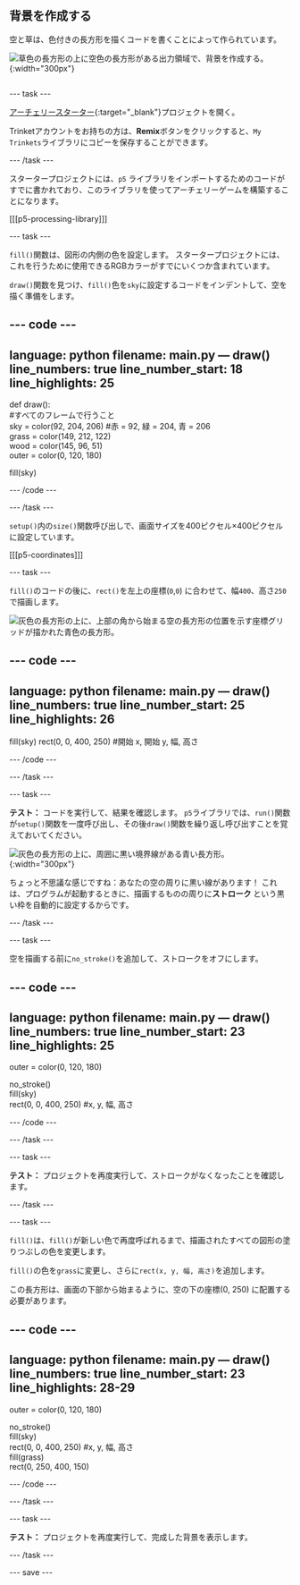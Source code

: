 ## 背景を作成する

<div style="display: flex; flex-wrap: wrap">
<div style="flex-basis: 200px; flex-grow: 1; margin-right: 15px;">
空と草は、色付きの長方形を描くコードを書くことによって作られています。
</div>
<div>

![草色の長方形の上に空色の長方形がある出力領域で、背景を作成する。](images/background.png){:width="300px"}

</div>
</div>

--- task ---

[アーチェリースターター](https://trinket.io/python/cbf88a8458){:target="_blank"}プロジェクトを開く。

Trinketアカウントをお持ちの方は、**Remix**ボタンをクリックすると、`My Trinkets`ライブラリにコピーを保存することができます。

--- /task ---

スタータープロジェクトには、`p5` ライブラリをインポートするためのコードがすでに書かれており、このライブラリを使ってアーチェリーゲームを構築することになります。

[[[p5-processing-library]]]

--- task ---

`fill()`関数は、図形の内側の色を設定します。 スタータープロジェクトには、これを行うために使用できるRGBカラーがすでにいくつか含まれています。

`draw()`関数を見つけ、`fill()`色を`sky`に設定するコードをインデントして、空を描く準備をします。

--- code ---
---
language: python 
filename: main.py — draw() 
line_numbers: true 
line_number_start: 18
line_highlights: 25
---

def draw():     
  #すべてのフレームで行うこと     
  sky = color(92, 204, 206) #赤 = 92, 緑 = 204, 青 = 206     
  grass = color(149, 212, 122)     
  wood = color(145, 96, 51)     
  outer = color(0, 120, 180)

  fill(sky)

--- /code ---

--- /task ---

`setup()`内の`size()`関数呼び出しで、画面サイズを400ピクセル×400ピクセルに設定しています。

[[[p5-coordinates]]]

--- task ---

`fill()`のコードの後に、`rect()`を左上の座標(`0`,`0`) に合わせて、幅`400`、高さ`250`で描画します。

![灰色の長方形の上に、上部の角から始まる空の長方形の位置を示す座標グリッドが描かれた青色の長方形。](images/sky_coords.png)

--- code ---
---
language: python 
filename: main.py — draw() 
line_numbers: true 
line_number_start: 25
line_highlights: 26
---

  fill(sky) 
  rect(0, 0, 400, 250) #開始 x, 開始 y, 幅, 高さ

--- /code ---

--- /task ---

--- task ---

**テスト：** コードを実行して、結果を確認します。 `p5`ライブラリでは、`run()`関数が`setup()`関数を一度呼び出し、その後`draw()`関数を繰り返し呼び出すことを覚えておいてください。

![灰色の長方形の上に、周囲に黒い境界線がある青い長方形。](images/sky_stroke.png){:width="300px"}

ちょっと不思議な感じですね：あなたの空の周りに黒い線があります！ これは、プログラムが起動するときに、描画するものの周りに**ストローク** という黒い枠を自動的に設定するからです。

--- /task ---

--- task ---

空を描画する前に`no_stroke()`を追加して、ストロークをオフにします。

--- code ---
---
language: python 
filename: main.py — draw() 
line_numbers: true 
line_number_start: 23
line_highlights: 25
---

  outer = color(0, 120, 180)

  no_stroke()   
  fill(sky)   
  rect(0, 0, 400, 250) #x, y, 幅, 高さ

--- /code ---

--- /task ---

--- task ---

**テスト：** プロジェクトを再度実行して、ストロークがなくなったことを確認します。

--- /task ---

--- task ---

`fill()`は、`fill()`が新しい色で再度呼ばれるまで、描画されたすべての図形の塗りつぶしの色を変更します。

`fill()`の色を`grass`に変更し、さらに`rect(x, y, 幅, 高さ)`を追加します。

この長方形は、画面の下部から始まるように、空の下の座標(0, 250) に配置する必要があります。

--- code ---
---
language: python 
filename: main.py — draw() 
line_numbers: true 
line_number_start: 23
line_highlights: 28-29
---

  outer = color(0, 120, 180)

  no_stroke()     
  fill(sky)     
  rect(0, 0, 400, 250) #x, y, 幅, 高さ    
  fill(grass)    
  rect(0, 250, 400, 150)

--- /code ---

--- /task ---

--- task ---

**テスト：** プロジェクトを再度実行して、完成した背景を表示します。

--- /task ---

--- save ---
